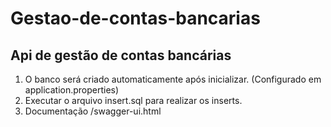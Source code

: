 # Gestao-de-contas-bancarias
Api de gestão de contas bancárias
------------------------------------------------
1. O banco será criado automaticamente após inicializar. (Configurado em application.properties)
2. Executar o arquivo insert.sql para realizar os inserts.
3. Documentação /swagger-ui.html
